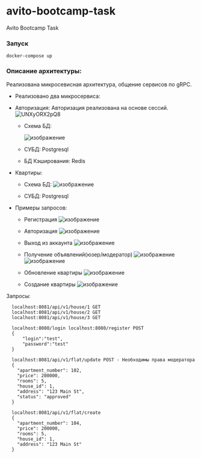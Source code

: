 # avito-bootcamp-task
Avito Bootcamp Task

### Запуск
```
docker-compose up
```

### Описание архитектуры:
   Реализована микросевисная архитектура, общение сервисов по gRPC.
   - Реализовано два микросервиса:
     
   - Авторизация:
        Авторизация реализована на основе сессий.
        ![UNXyORX2pQ8](https://github.com/JuFnd/avito-task/assets/109366718/0a8f1eaa-9af5-4eef-bfc2-df2969b1bc46)

        - Схема БД:

          ![изображение](https://github.com/JuFnd/avito-task/assets/109366718/a36e0419-5f02-4d8d-a069-87d5304ffafd)

        - СУБД: Postgresql
        - БД Кэширования: Redis
     
   - Квартиры:
        - Схема БД:
          ![изображение](https://github.com/user-attachments/assets/d209f8d0-fa68-47fe-9ae9-fb3ce51815c3)
          
        - СУБД: Postgresql
        

   - Примеры запросов:
     - Регистрация
       ![изображение](https://github.com/JuFnd/ozon-task/assets/109366718/064c2b64-97a3-4e4c-b8a1-47a316d25a20)

     - Авторизация
       ![изображение](https://github.com/JuFnd/ozon-task/assets/109366718/2737acbd-eebc-40e5-ac7f-fe9f17f8a9a6)

     - Выход из аккаунта
       ![изображение](https://github.com/JuFnd/ozon-task/assets/109366718/29320114-ac6d-4b80-a09b-f8e161a3d45a)

     - Получение объявлений(юзер/модератор)
       ![изображение](https://github.com/user-attachments/assets/c4461139-b4cf-4ce4-8225-16f6eb1e5d09)
       ![изображение](https://github.com/user-attachments/assets/4a5942bd-aff2-4a13-adf9-dd4ead87704a)

     - Обновление квартиры
       ![изображение](https://github.com/user-attachments/assets/c5245052-7a4e-4827-a813-5387ca3f65ab)


     - Создание квартиры
       ![изображение](https://github.com/user-attachments/assets/6932300c-d2f8-4ee0-b170-edf1eff2b689)

Запросы:

      localhost:8081/api/v1/house/1 GET
      localhost:8081/api/v1/house/2 GET
      localhost:8081/api/v1/house/3 GET

      localhost:8080/login localhost:8080/register POST
      {
          "login":"test",
          "password":"test"
      }

      localhost:8081/api/v1/flat/update POST - Необходимы права модератора
      { 
        "apartment_number": 102,
        "price": 200000,
        "rooms": 5,
        "house_id": 1,
        "address": "123 Main St",
        "status": "approved"
      }

      localhost:8081/api/v1/flat/create
      { 
        "apartment_number": 104,
        "price": 200000,
        "rooms": 5,
        "house_id": 1,
        "address": "123 Main St"
      }


